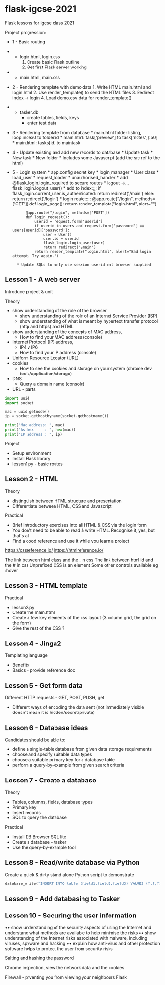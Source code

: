 # flask-igcse-2021
Flask lessons for igcse class 2021

Project progression:
* 1 - Basic routing
*   - login.html, login.css
        1. Create basic Flask outline
        2. Get first Flask server working 
*   - main.html, main.css
* 2 - Rendering template with demo data
        1. Write HTML main.html and login.html
        2. Use render_template() to send the HTML files
        3. Redirect index -> login
        4. Load demo.csv data for render_template()
*   - tasker.db
        * create tables, fields, keys
        * enter test data
* 3 - Rendering template from database
        * main.html folder listing, loop.index0 to folder.id
        * main.html: task['preview'] to task['notes'][:50]
        * main.html: tasks[id] to maintask
* 4 - Update existing and add new records to database
        * Update task
        * New task
        * New folder
        * Includes some Javascript (add the src ref to the html)
* 5 - Login system
        * app.config secret key
        * login_manager
        * User class
        * load_user
        * request_loader
        * unauthorised_handler
        * add @flask_login.login_required to secure routes
        * logout ->... flask_login.logout_user()
        * add to index:;;; 
            if flask_login.current_user.is_authenticated:
                return redirect('/main')
            else:
                return redirect('/login')
        * login route:::::
            @app.route("/login", methods=['GET'])
            def login_page():
                return render_template("login.html", alert="")

            @app.route("/login", methods=['POST'])
            def login_request():
                userid = request.form['userid']
                if userid in users and request.form['password'] == users[userid]['password']:
                    user = User()
                    user.id = userid
                    flask_login.login_user(user)
                    return redirect('/main')
                return render_template("login.html", alert="Bad login attempt. Try again.")

        * Update SQLs to only use session userid not browser supplied

## Lesson 1 - A web server

Introduce project & unit

Theory

* show understanding of the role of the browser
    * show understanding of the role of an Internet Service Provider (ISP)
    * show understanding of what is meant by hypertext transfer protocol (http and https) and HTML
* show understanding of the concepts of MAC address, 
    * How to find your MAC address (console)
* Internet Protocol (IP) address, 
    * IP4 v IP6
    * How to find your IP address (console)
* Uniform Resource Locator (URL) 
* cookies
    * How to see the cookies and storage on your system (chrome dev tools/application/storage)
* DNS
    * Query a domain name (console)
* URL - parts

```python
import uuid
import socket

mac = uuid.getnode()
ip = socket.gethostbyname(socket.gethostname())

print("Mac address: ", mac)
print("As hex     : ", hex(mac))
print("IP address : ", ip)
```

Project

* Setup environment
* Install Flask library
* lesson1.py - basic routes

## Lesson 2 - HTML

Theory

* distinguish between HTML structure and presentation
* Differentiate between HTML, CSS and Javascript

Practical

* Brief introductory exercises into all HTML & CSS via the login form
* You don't need to be able to read & write HTML. Recognise it, yes, but that's all
* Find a good reference and use it while you learn a project

https://cssreference.io/
https://htmlreference.io/

The link between html class and the . in css
The link between html id and the # in css
Unprefixed CSS is an element
Some other controls available eg :hover
 

## Lesson 3 - HTML template

Practical

* lesson2.py
* Create the main.html
* Create a few key elements of the css layout (3 column grid, the grid on the form)
* Give the rest of the CSS ?

## Lesson 4 - Jinga2

Templating language

* Benefits
* Basics - provide reference doc

## Lesson 5 - Get form data

Different HTTP requests - GET, POST, PUSH, get
* Different ways of encoding the data sent (not immediately visible doesn't mean it is hidden/secret/private)

## Lesson 6 - Database ideas

Candidates should be able to:
* define a single-table database from given data storage requirements
* choose and specify suitable data types
* choose a suitable primary key for a database table
* perform a query-by-example from given search criteria

## Lesson 7 - Create a database

Theory

* Tables, columns, fields, database types
* Primary key
* Insert records
* SQL to query the database

Practical

* Install DB Browser SQL lite
* Create a database - tasker
* Use the query-by-example tool

## Lesson 8 - Read/write database via Python

Create a quick & dirty stand alone Python script to demonstrate

```python
database_write("INSERT INTO table (field1,field2,field3) VALUES (?,?,?);", ["a","b","c"])
```

## Lesson 9 - Add databasing to Tasker

## Lesson 10 - Securing the user information

•• show understanding of the security aspects of using the Internet and understand what methods are available
to help minimise the risks
•• show understanding of the Internet risks associated with malware, including viruses, spyware and hacking
•• explain how anti-virus and other protection software helps to protect the user from security risks

Salting and hashing the password

Chrome inspection, view the network data and the cookies

Firewall - prventing you from viewing your neighbours Flask



